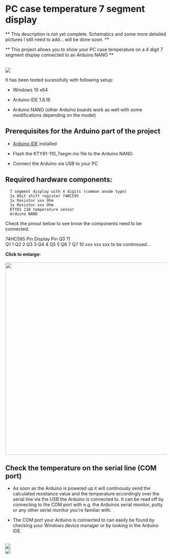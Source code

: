 # PC case temperature 7 segment display

** This description is not yet complete. Schematics and some more detailed pictures I still need to add... will be done soon. **

** This project allows you to show your PC case temperature on a 4 digit 7 segment display connected to an Arduino NANO **

</br>
<img src="https://i.imgur.com/EwXUg77.png">

It has been tested sucessfully with following setup:

* Windows 10 x64

* Arduino IDE 1.8.16

* Arduino NANO (other Arduino boards work as well with some modifications depending on the model)

## Prerequisites for the Arduino part of the project

* [Arduino IDE](https://www.arduino.cc/en/software) installed

* Flash the KTY81-110_7segm.ino file to the Arduino NANO

* Connect the Arduino via USB to your PC

## Required hardware components:

      7 segment display with 4 digits (common anode type)
	  1x 8bit shift register 74HC595
	  1x Resistor xxx Ohm
	  1x Resistor xxx Ohm
      KTY81 110 temperature sensor
      Arduino NANO
      
Check the pinout below to see know the components need to be connected:

   74HC595 Pin	   Display Pin
	Q0		11		
	Q1		1
	Q2		2
	Q3		3
	Q4		4
	Q5		5
	Q6		7
	Q7		10
xxx
	  xxx
	  xxx
	  to be continoued...

<b>Click to enlarge:</b> 
</br> </br>
<img src="https://to_be_done.png" width="600">


## Check the temperature on the serial line (COM port)

* As soon as the Arduino is powered up it will continously send the calculated resistance value and the temperature accordingly over the serial line via the USB the Arduino is connected to. It can be read off by connecting to the COM port with e.g. the Arduinos serial monitor, putty or any other serial monitor you're familiar with.
      
* The COM port your Arduino is connected to can easily be found by checking your Windows device manager or by looking in the Arduino IDE.
  
</br>

<img src="https://to_be_done.jpg">

</br>

<img src="https://to_be_done.jpg">
